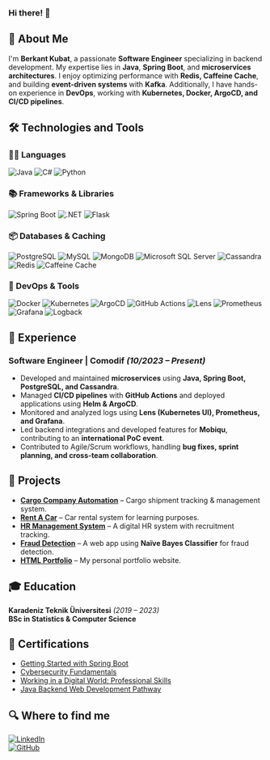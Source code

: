 ### Hi there! 👋

## 🚀 About Me
I'm **Berkant Kubat**, a passionate **Software Engineer** specializing in backend development. My expertise lies in **Java**, **Spring Boot**, and **microservices architectures**. I enjoy optimizing performance with **Redis, Caffeine Cache**, and building **event-driven systems** with **Kafka**. Additionally, I have hands-on experience in **DevOps**, working with **Kubernetes, Docker, ArgoCD, and CI/CD pipelines**.

## 🛠  Technologies and Tools

### 🧑‍💻 Languages
![Java](https://img.shields.io/badge/-Java-black?style=flat-square&logo=java)
![C#](https://img.shields.io/badge/C%23-black?&style=flat-square&logo=c-sharp)
![Python](https://img.shields.io/badge/-Python-black?style=flat-square&logo=python)

### 📚 Frameworks & Libraries
![Spring Boot](https://img.shields.io/badge/Spring%20Boot-black?&style=flat-square&logo=spring)
![.NET](https://img.shields.io/badge/.NET-black?&style=flat-square&logo=.net)
![Flask](https://img.shields.io/badge/Flask-black?&style=flat-square&logo=flask)

### 📦 Databases & Caching
![PostgreSQL](https://img.shields.io/badge/PostgreSQL-black?&style=flat-square&logo=postgresql)
![MySQL](https://img.shields.io/badge/MySQL-black?&style=flat-square&logo=mysql)
![MongoDB](https://img.shields.io/badge/MongoDB-black?&style=flat-square&logo=mongodb)
![Microsoft SQL Server](https://img.shields.io/badge/Microsoft%20SQL%20Server-black?&style=flat-square&logo=microsoft-sql-server)
![Cassandra](https://img.shields.io/badge/Cassandra-black?&style=flat-square&logo=apache-cassandra)
![Redis](https://img.shields.io/badge/Redis-black?&style=flat-square&logo=redis)
![Caffeine Cache](https://img.shields.io/badge/Caffeine%20Cache-black?&style=flat-square&logo=java)

### 🔧 DevOps & Tools
![Docker](https://img.shields.io/badge/Docker-black?&style=flat-square&logo=docker)
![Kubernetes](https://img.shields.io/badge/Kubernetes-black?&style=flat-square&logo=kubernetes)
![ArgoCD](https://img.shields.io/badge/ArgoCD-black?&style=flat-square&logo=argo)
![GitHub Actions](https://img.shields.io/badge/GitHub%20Actions-black?&style=flat-square&logo=github-actions)
![Lens](https://img.shields.io/badge/Lens-black?&style=flat-square&logo=kubernetes)
![Prometheus](https://img.shields.io/badge/Prometheus-black?&style=flat-square&logo=prometheus)
![Grafana](https://img.shields.io/badge/Grafana-black?&style=flat-square&logo=grafana)
![Logback](https://img.shields.io/badge/Logback-black?&style=flat-square&logo=java)

## 💼 Experience
### **Software Engineer | Comodif** *(10/2023 – Present)*
- Developed and maintained **microservices** using **Java, Spring Boot, PostgreSQL, and Cassandra**.
- Managed **CI/CD pipelines** with **GitHub Actions** and deployed applications using **Helm & ArgoCD**.
- Monitored and analyzed logs using **Lens (Kubernetes UI), Prometheus, and Grafana**.
- Led backend integrations and developed features for **Mobiqu**, contributing to an **international PoC event**.
- Contributed to Agile/Scrum workflows, handling **bug fixes, sprint planning, and cross-team collaboration**.

## 📂 Projects
- **[Cargo Company Automation](https://github.com/FurkanBerkant/kargoApp-Backend)** – Cargo shipment tracking & management system.
- **[Rent A Car](https://github.com/FurkanBerkant/ReCapProject)** – Car rental system for learning purposes.
- **[HR Management System](https://github.com/FurkanBerkant/HRMS.Java)** – A digital HR system with recruitment tracking.
- **[Fraud Detection](https://github.com/FurkanBerkant/Fraud-Detection-with-Naive-Bayes-Classifier)** – A web app using **Naïve Bayes Classifier** for fraud detection.
- **[HTML Portfolio](https://furkanberkant.github.io/html-portfolio/)** – My personal portfolio website.

## 🎓 Education
**Karadeniz Teknik Üniversitesi** *(2019 – 2023)*  
**BSc in Statistics & Computer Science**

## 📜 Certifications
- [Getting Started with Spring Boot](https://amigoscode.com/courses/267273/certificate)
- [Cybersecurity Fundamentals](https://www.credly.com/badges/8ab9e3e3-4e03-41d3-ad55-ede572d652d7/linked_in_profile)
- [Working in a Digital World: Professional Skills](https://www.credly.com/badges/cf360c47-3c70-4656-accf-b0c6910b1c40/linked_in_profile)
- [Java Backend Web Development Pathway](https://app.patika.dev/certificates/bmkn4Pb)

## 🔍 Where to find me
[![LinkedIn](https://img.shields.io/badge/-LinkedIn-blue?style=flat-square&logo=Linkedin&logoColor=white)](https://www.linkedin.com/in/berkantkubat/)  
[![GitHub](https://img.shields.io/github/followers/FurkanBerkant?label=follow&style=social)](https://github.com/FurkanBerkant)
